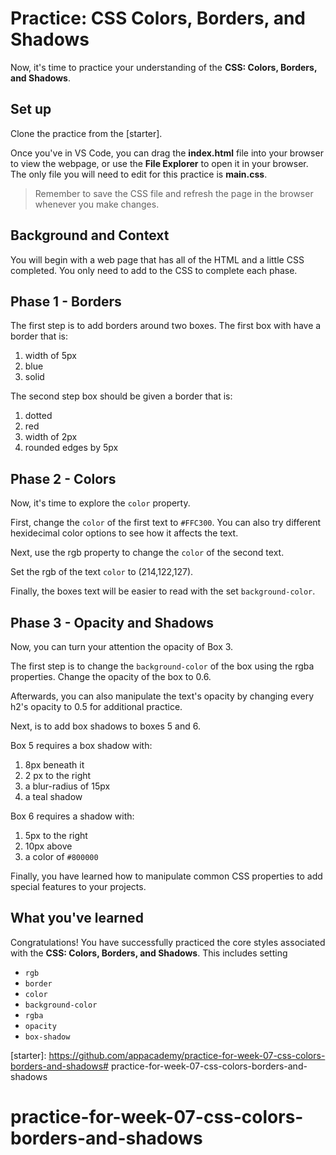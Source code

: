 # Practice: CSS Colors, Borders, and Shadows

Now, it's time to practice your understanding of the
**CSS: Colors, Borders, and Shadows**.

## Set up

Clone the practice from the [starter].

Once you've in VS Code, you can drag the __index.html__ file into your browser
to view the webpage, or use the **File Explorer** to open it in your browser.
The only file you will need to edit for this practice is __main.css__.

> Remember to save the CSS file and refresh the page in the browser whenever you
> make changes.

## Background and Context

You will begin with a web page that has all of the HTML and a little CSS
completed. You only need to add to the CSS to complete each phase.

## Phase 1 - Borders

The first step is to add borders around two boxes. The first box with have
a border that is:

1. width of 5px
2. blue
3. solid

The second step box should be given a border that is:

1. dotted
2. red
3. width of 2px
4. rounded edges by 5px

## Phase 2 - Colors

Now, it's time to explore the `color` property.

First, change the `color` of the first text to `#FFC300`.
You can also try different hexidecimal color options to see how it affects
the text.

Next, use the rgb property to change the `color` of the second text.

Set the rgb of the text `color` to (214,122,127).

Finally, the boxes text will be easier to read with the set `background-color`.

## Phase 3 - Opacity and Shadows

Now, you can turn your attention the opacity of Box 3.

The first step is to change the `background-color` of the box using the rgba
properties. Change the opacity of the box to 0.6.

Afterwards, you can also manipulate the text's opacity by changing every h2's
opacity to 0.5 for additional practice.

Next, is to add box shadows to boxes 5 and 6.

Box 5 requires a box shadow with:

1. 8px beneath it
2. 2 px to the right
3. a blur-radius of 15px
4. a teal shadow

Box 6 requires a shadow with:

1. 5px to the right
2. 10px above
3. a color of `#800000`

Finally, you have learned how to manipulate common CSS properties to add special
features to your projects.

## What you've learned

Congratulations! You have successfully practiced the core styles associated
with the **CSS: Colors, Borders, and Shadows**. This includes setting

* `rgb`
* `border`
* `color`
* `background-color`
* `rgba`
* `opacity`
* `box-shadow`

[starter]: https://github.com/appacademy/practice-for-week-07-css-colors-borders-and-shadows# practice-for-week-07-css-colors-borders-and-shadows
# practice-for-week-07-css-colors-borders-and-shadows

